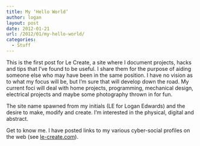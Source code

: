```yaml
---
title: My ‘Hello World’
author: logan
layout: post
date: 2012-01-21
url: /2012/01/my-hello-world/
categories:
  - Stuff
---
```

This is the first post for Le Create, a site where I document projects, hacks and tips that I&#8217;ve found to be useful. I share them for the purpose of aiding someone else who may have been in the same position. I have no vision as to what my focus will be, but I&#8217;m sure that will develop down the road. My current foci will deal with home projects, programming, mechanical design, electrical projects and maybe some photography thrown in for fun.

The site name spawned from my initials (LE for Logan Edwards) and the desire to make, modify and create. I&#8217;m interested in the physical, digital and abstract.

Get to know me. I have posted links to my various cyber-social profiles on the web (see [le-create.com][1]).

 [1]: http://le-create.com "Le Create"